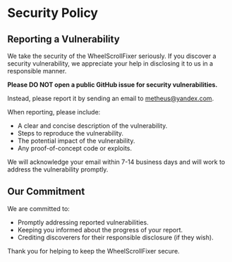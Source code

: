 # Security Policy

## Reporting a Vulnerability

We take the security of the WheelScrollFixer seriously. If you discover a security vulnerability, we appreciate your help in disclosing it to us in a responsible manner.

**Please DO NOT open a public GitHub issue for security vulnerabilities.**

Instead, please report it by sending an email to metheus@yandex.com.

When reporting, please include:

*   A clear and concise description of the vulnerability.
*   Steps to reproduce the vulnerability.
*   The potential impact of the vulnerability.
*   Any proof-of-concept code or exploits.

We will acknowledge your email within 7-14 business days and will work to address the vulnerability promptly.

## Our Commitment

We are committed to:

*   Promptly addressing reported vulnerabilities.
*   Keeping you informed about the progress of your report.
*   Crediting discoverers for their responsible disclosure (if they wish).

Thank you for helping to keep the WheelScrollFixer secure.

